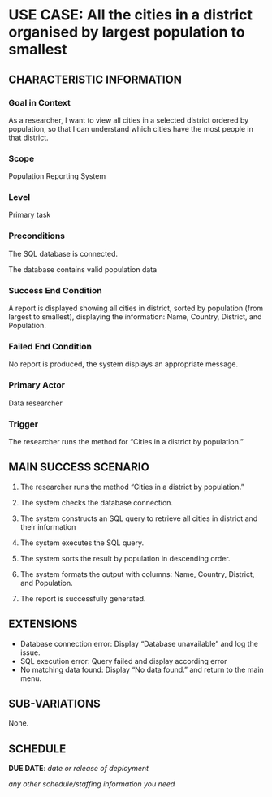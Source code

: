 # USE CASE: All the cities in a district organised by largest population to smallest

## CHARACTERISTIC INFORMATION

### Goal in Context


As a researcher, I want to view all cities in a selected district ordered by population, so that I can understand which cities have the most people in that district.


### Scope

Population Reporting System

### Level

Primary task

### Preconditions

The SQL database is connected.

The database contains valid population data

### Success End Condition

A report is displayed showing all cities in district, sorted by population (from largest to smallest), displaying the information: Name, Country, District, and Population.

### Failed End Condition

No report is produced, the system displays an appropriate message.

### Primary Actor

Data researcher

### Trigger

The researcher runs the method for “Cities in a district by population.”

## MAIN SUCCESS SCENARIO

1. The researcher runs the method “Cities in a district by population.”

2. The system checks the database connection.

3. The system constructs an SQL query to retrieve all cities in district and their information

4. The system executes the SQL query.

5. The system sorts the result by population in descending order.

6. The system formats the output with columns: Name, Country, District, and Population.

7. The report is successfully generated.

## EXTENSIONS

- Database connection error: Display “Database unavailable” and log the issue.
- SQL execution error: Query failed and display according error
- No matching data found: Display “No data found.” and return to the main menu.

## SUB-VARIATIONS

None.

## SCHEDULE

**DUE DATE**: *date or release of deployment*

*any other schedule/staffing information you need*
